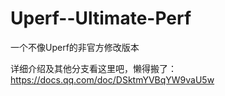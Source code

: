 # Uperf--Ultimate-Perf
一个不像Uperf的非官方修改版本

详细介绍及其他分支看这里吧，懒得搬了：
https://docs.qq.com/doc/DSktmYVBqYW9vaU5w
